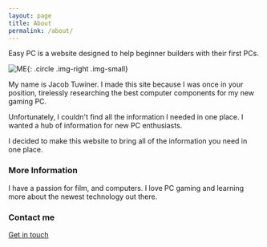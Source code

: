 ```yaml
---
layout: page
title: About
permalink: /about/
---
```


Easy PC is a website designed to help beginner builders with their first PCs. 

![ME](/img/profile/headshot.png){: .circle .img-right .img-small}

My name is Jacob Tuwiner. I made this site because I was once in your position, tirelessly researching the best computer components for my new gaming PC. 

Unfortunately, I couldn't find all the information I needed in one place. I wanted a hub of information for new PC enthusiasts. 

I decided to make this website to bring all of the information you need in one place. 

### More Information

I have a passion for film, and computers. I love PC gaming and learning more about the newest technology out there. 

### Contact me

[Get in touch](/contact/)